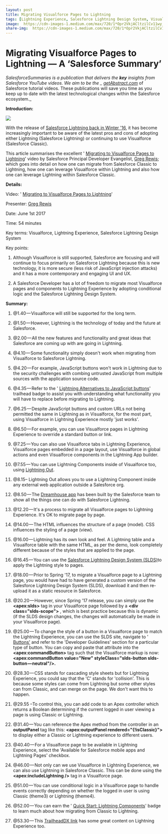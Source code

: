 ```yaml
---
layout: post
title: Migrating Visualforce Pages to Lightning
tags: [Lightning Experience, Salesforce Lightning Design System, Visualforce]
image:  https://cdn-images-1.medium.com/max/720/1*Opr2VkjACltzilCv11wy_Q.png
share-img:  https://cdn-images-1.medium.com/max/720/1*Opr2VkjACltzilCv11wy_Q.png
---
```

# Migrating Visualforce Pages to Lightning — A ‘Salesforce Summary’

_SalesforceSummaries is a publication that delivers the  __**key**__  insights from Salesforce YouTube videos. We aim to be the _ [_getAbstract.com_](https://www.getabstract.com/en/)_ of Salesforce tutorial videos. These publications will save you time as you keep up to date with the latest technological changes within the Salesforce ecosystem._

**Introduction:**

![](https://cdn-images-1.medium.com/max/720/1*Opr2VkjACltzilCv11wy_Q.png)

With the release of [Salesforce Lightning back in Winter &#39;16](https://www.salesforce.com/blog/2015/08/future-of-crm-salesforce-lightning.html), it has become increasingly important to be aware of the latest pros and cons of adopting either Lightning (Salesforce Lightning) or continuing to use Visualforce (Salesforce Classic).

This article summarises the excellent &#39; [Migrating to Visualforce Pages to Lightning](https://www.youtube.com/watch?v=6uQPV7Xf9PI)&#39; video by Salesforce Principal Developer Evangelist, [Greg Rewis](https://www.linkedin.com/in/gregrewis); which goes into detail on how one can migrate from Salesforce Classic to Lightning, how one can leverage Visualforce within Lightning and also how one can leverage Lightning within Salesforce Classic.

**Details:**

Video: &#39; [Migrating to Visualforce Pages to Lightning](https://www.youtube.com/watch?v=6uQPV7Xf9PI)&#39;

Presenter: [Greg Rewis](https://www.linkedin.com/in/gregrewis)

Date: June 1st 2017

Time: 54 minutes

Key terms: Visualforce, Lightning Experience, Salesforce Lightning Design System

Key points:

1) Although Visualforce is still supported, Salesforce are focusing and will continue to focus primarily on Salesforce Lightning because this is new technology, it is more secure (less risk of JavaScript injection attacks) and it has a more contemporary and engaging UI and UX.

2) A Salesforce Developer has a lot of freedom to migrate most Visualforce pages and components to Lightning Experience by adopting conditional logic and the Salesforce Lightning Design System.

**Summary:**

1) @1.40 — Visualforce will still be supported for the long term.

2) @1.50 — However, Lightning is the technology of today and the future at Salesforce.

3) @2.00 — All the new features and functionality and great ideas that Salesforce are coming up with are going in Lightning.

4) @4.10 — Some functionality simply doesn&#39;t work when migrating from Visualforce to Salesforce Lightning.

5) @4.20 — For example, JavaScript buttons won&#39;t work in Lightning due to the security challenges with combing untrusted JavaScript from multiple sources with the application source code.

6) @4.35 — Refer to the &#39; [Lightning Alternatives to JavaScript buttons](https://trailhead.salesforce.com/en/modules/lex_javascript_button_migration)&#39; trailhead badge to assist you with understanding what functionality you will have to replace before migrating to Lightning.

7) @6.25 — Despite JavaScript buttons and custom URLs not being permitted the same in Lightning as in Visualforce, for the most part, using Visualforce in Lightning Experience mostly &#39;just works&#39;.

8) @6.50 — For example, you can use Visualforce pages in Lightning Experience to override a standard button or link.

9) @7.25 — You can also use Visualforce tabs in Lightning Experience, Visualforce pages embedded in a page layout, use Visualforce in global actions and even Visualforce components in the Lightning App builder.

10) @7.55 — You can use Lightning Components inside of Visualforce too, using [Lightning Out](https://developer.salesforce.com/docs/atlas.en-us.lightning.meta/lightning/lightning_out.htm).

11) @8.15– Lightning Out allows you to use a Lightning Component inside any external web application outside a Salesforce org.

12) @8.50 — The [Dreamhouse app](https://developer.salesforce.com/dreamhouse/) has been built by the Salesforce team to show all the things one can do with Salesforce Lightning.

13) @12.20 — It&#39;s a process to migrate all Visualforce pages to Lightning Experience. It&#39;s OK to migrate page by page.

14) @14.00 — The HTML influences the structure of a page (model). CSS influences the styling of a page (view).

15) @16.00 — Lightning has its own look and feel. A Lightning table and a Visualforce table with the same HTML, as per the demo, look completely different because of the styles that are applied to the page.

16) @16.45 — You can use the [Salesforce Lightning Design System (SLDS)](https://www.lightningdesignsystem.com/)to apply the Lightning style to pages.

17) @18.00 — Prior to Spring &#39;17, to migrate a Visualforce page to a Lightning page, you would have had to have generated a custom version of the Salesforce Lightning Design System (SLDS), download it and then re-upload it as a static resource in Salesforce.

18) @20.20 — However, since Spring &#39;17 release, you can simply use the **&lt;apex:slds&gt;** tag in your Visualforce page followed by a **&lt;div class=&quot;slds-scope&quot;&gt;** , which is best practice because this is dynamic (if the SLDS design changes, the changes will automatically be made in your Visualforce page).

19) @25.00 — To change the style of a button in a Visualforce page to match the Lightning Experience, you can use the SLDS site, navigate to &#39; [Buttons&#39;](https://www.lightningdesignsystem.com/components/buttons/) and refer to the &#39;Developer Guidelines&#39; section for a particular type of button. You can copy and paste that attribute into the **&lt;apex:commandButton&gt;** tag such that the Visualforce markup is now: **&lt;apex:commandButton value=&quot;New&quot; styleClass=&quot;slds-button slds-button — neutral&quot;/&gt;.**

20) @28.30 — CSS stands for cascading style sheets but for Lightning Experience, you could say that the &#39;C&#39; stands for &#39;collision&#39;. This is because some styles can come from Lightning but some other styles can from Classic, and can merge on the page. We don&#39;t want this to happen.

21) @29.55 –To control this, you can add code to an Apex controller which returns a Boolean determining if the current logged in user viewing a page is using Classic or Lightning.

22) @31.40 — You can reference the Apex method from the controller in an **outputPanel** tag like this: **&lt;apex:outputPanel rendered=&quot;{!isClassic}&quot;&gt;** to display either a Classic or Lightning experience to different users.

23) @40.40 — For a Visualforce page to be available in Lightning Experience, select the &#39;Available for Salesforce mobile apps and Lightning Pages&#39; checkbox.

24) @46.00 — Not only can we use Visualforce in Lightning Experience, we can also use Lightning in Salesforce Classic. This can be done using the **&lt;apex:includeLightning /&gt;** tag in a Visualforce page.

25) @51.00 — You can use conditional logic in a Visualforce page to handle events correctly depending on whether the logged in user is using Classic (theme3) or Lightning (theme4).

26) @52.00 — You can earn the &#39; [Quick Start: Lightning Components](https://trailhead.salesforce.com/en/projects/quickstart-lightning-components)&#39; badge to learn much about how migrating from Classic to Lightning.

27) @53.30 — This [TrailheadDX link](https://developer.salesforce.com/trailheadx/sessions) has some great content on Lightning Experience too.
